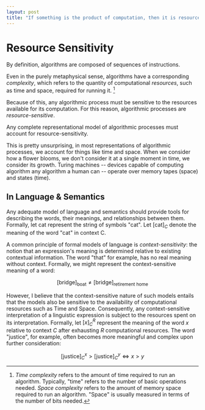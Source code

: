 ```yaml
---
layout: post
title: "If something is the product of computation, then it is resource-sensitive."
---
```


# Resource Sensitivity

By definition, algorithms are composed of sequences of instructions.

Even in the purely metaphysical sense, algorithms have a corresponding *complexity*, which refers to the quantity of computational *resources*, such as time and space, required for running it. [^1]

Because of this, any algorithmic process must be sensitive to the resources available for its computation. For this reason, algorithmic processes are *resource-sensitive*.

Any complete representational model of algorithmic processes must account for resource-sensitivity.

This is pretty unsurprising, in most representations of algorithmic processes, we account for things like time and space. When we consider how a flower blooms, we don't consider it at a single moment in time, we consider its growth. Turing machines -- devices capable of computing algorithm any algorithm a human can -- operate over memory tapes (space) and states (time).

## In Language & Semantics

Any adequate model of language and semantics should provide tools for describing the words, their meanings, and relationships between them. Formally, let $\text{cat}$ represent the string of symbols "cat". Let $[\text{cat}]_C$ denote the meaning of the word "cat" in context C.

A common principle of formal models of language is *context-sensitivity*: the notion that an expression's meaning is determined relative to existing contextual information. The word "that" for example, has no real meaning without context. Formally, we might represent the context-sensitive meaning of a word:

$$
[\text{bridge}]_{\text{boat}} \neq [\text{bridge}]_{\text{retirement home}}
$$

However, I believe that the context-sensitive nature of such models entails that the models also be sensitive to the availability of computational resources such as Time and Space. Consequently, any context-sensitive interpretation of a linguistic expression is subject to the resources spent on its interpretation.  Formally, let $[x]^{R}_{C}$ represent the meaning of the word $x$ relative to context $C$ after exhausting $R$ computational resources. The word "justice", for example, often becomes more meaningful and complex upon further consideration:

$$
[\text{justice}]^x_C > [\text{justice}]^y_C \iff x > y
$$


[^1]: *Time complexity* refers to the amount of time required to run an algorithm. Typically, "time" refers to the number of basic operations needed. *Space complexity* refers to the amount of memory space required to run an algorithm. "Space" is usually measured in terms of the number of bits needed.